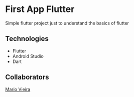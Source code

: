 # First App Flutter
 Simple flutter project just to understand the basics of flutter
 
## Technologies
+ Flutter
+ Android Studio 
+ Dart

## Collaborators
[Mario Vieira](https://github.com/MarioWork)
